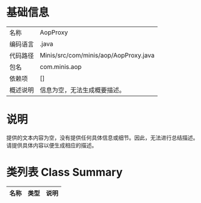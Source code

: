 # 基础信息

|      |      |
|------|------|
| 名称 | AopProxy |
| 编码语言 | .java |
| 代码路径 | Minis/src/com/minis/aop/AopProxy.java |
| 包名 | com.minis.aop |
| 依赖项 | [] |
| 概述说明 | 信息为空，无法生成概要描述。 |

# 说明

提供的文本内容为空，没有提供任何具体信息或细节。因此，无法进行总结描述。请提供具体内容以便生成相应的描述。

# 类列表 Class Summary

| 名称   | 类型  | 说明 |
|-------|------|-------------|




